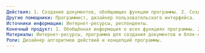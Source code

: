 ```yaml
---
Действия: 1. Создание документов, обобщающих функции программы. 2. Создание блок-схем, содержащих алгоритмы действий, производимые пользователем над программой.
Другие помощники: Программист, дизайнер пользовательского интерфейса.
Источники информации: Интернет-ресурсы, респонденты.
Конечный продукт: 1. Обобщённая информация о всех функциях программы. 2. Блок-схемы, содержащие алгоритмы действий, производимые пользователем над программой.
Материалы: Интернет-ресурсы, программа для создания документов и блок-схем.
Роли: Дизайнер алгоритмов действий и концепций программы.
---
```

